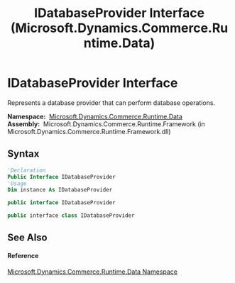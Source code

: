 ﻿---
title: IDatabaseProvider Interface (Microsoft.Dynamics.Commerce.Runtime.Data)
TOCTitle: IDatabaseProvider Interface
ms:assetid: T:Microsoft.Dynamics.Commerce.Runtime.Data.IDatabaseProvider
ms:mtpsurl: https://technet.microsoft.com/en-us/library/microsoft.dynamics.commerce.runtime.data.idatabaseprovider(v=AX.60)
ms:contentKeyID: 65319678
ms.date: 05/18/2015
mtps_version: v=AX.60
f1_keywords:
- Microsoft.Dynamics.Commerce.Runtime.Data.IDatabaseProvider
dev_langs:
- CSharp
- C++
- VB
---

# IDatabaseProvider Interface

Represents a database provider that can perform database operations.

**Namespace:**  [Microsoft.Dynamics.Commerce.Runtime.Data](microsoft-dynamics-commerce-runtime-data-namespace.md)  
**Assembly:**  Microsoft.Dynamics.Commerce.Runtime.Framework (in Microsoft.Dynamics.Commerce.Runtime.Framework.dll)

## Syntax

``` vb
'Declaration
Public Interface IDatabaseProvider
'Usage
Dim instance As IDatabaseProvider
```

``` csharp
public interface IDatabaseProvider
```

``` c++
public interface class IDatabaseProvider
```

## See Also

#### Reference

[Microsoft.Dynamics.Commerce.Runtime.Data Namespace](microsoft-dynamics-commerce-runtime-data-namespace.md)

